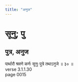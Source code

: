 ```yaml
---
title: "अनुज"
---
```


# सूनु; पु
## पुत्र, अनुज
पार्थारौ श्रवणे कर्णः सूनुः पुत्रे तथाऽनुजे ॥ ३० ॥<br />verse 3.1.1.30<br />page 0015

